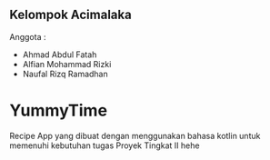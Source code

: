 ## Kelompok Acimalaka
Anggota :
- Ahmad Abdul Fatah
- Alfian Mohammad Rizki
- Naufal Rizq Ramadhan

# YummyTime
Recipe App yang dibuat dengan menggunakan bahasa kotlin untuk memenuhi kebutuhan tugas Proyek Tingkat II hehe
